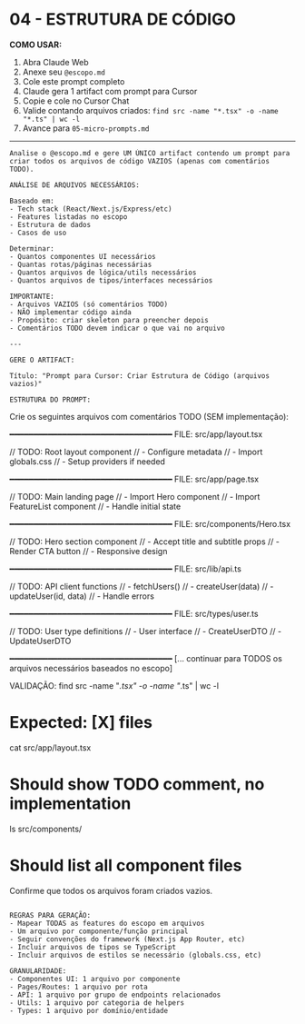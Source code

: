 # 04 - ESTRUTURA DE CÓDIGO

**COMO USAR:**
1. Abra Claude Web
2. Anexe seu `@escopo.md`
3. Cole este prompt completo
4. Claude gera 1 artifact com prompt para Cursor
5. Copie e cole no Cursor Chat
6. Valide contando arquivos criados: `find src -name "*.tsx" -o -name "*.ts" | wc -l`
7. Avance para `05-micro-prompts.md`

---

```
Analise o @escopo.md e gere UM ÚNICO artifact contendo um prompt para criar todos os arquivos de código VAZIOS (apenas com comentários TODO).

ANÁLISE DE ARQUIVOS NECESSÁRIOS:

Baseado em:
- Tech stack (React/Next.js/Express/etc)
- Features listadas no escopo
- Estrutura de dados
- Casos de uso

Determinar:
- Quantos componentes UI necessários
- Quantas rotas/páginas necessárias
- Quantos arquivos de lógica/utils necessários
- Quantos arquivos de tipos/interfaces necessários

IMPORTANTE:
- Arquivos VAZIOS (só comentários TODO)
- NÃO implementar código ainda
- Propósito: criar skeleton para preencher depois
- Comentários TODO devem indicar o que vai no arquivo

---

GERE O ARTIFACT:

Título: "Prompt para Cursor: Criar Estrutura de Código (arquivos vazios)"

ESTRUTURA DO PROMPT:

```
Crie os seguintes arquivos com comentários TODO (SEM implementação):

━━━━━━━━━━━━━━━━━━━━━━━━━━━━━━━━━━
FILE: src/app/layout.tsx

// TODO: Root layout component
// - Configure metadata
// - Import globals.css
// - Setup providers if needed

━━━━━━━━━━━━━━━━━━━━━━━━━━━━━━━━━━
FILE: src/app/page.tsx

// TODO: Main landing page
// - Import Hero component
// - Import FeatureList component
// - Handle initial state

━━━━━━━━━━━━━━━━━━━━━━━━━━━━━━━━━━
FILE: src/components/Hero.tsx

// TODO: Hero section component
// - Accept title and subtitle props
// - Render CTA button
// - Responsive design

━━━━━━━━━━━━━━━━━━━━━━━━━━━━━━━━━━
FILE: src/lib/api.ts

// TODO: API client functions
// - fetchUsers()
// - createUser(data)
// - updateUser(id, data)
// - Handle errors

━━━━━━━━━━━━━━━━━━━━━━━━━━━━━━━━━━
FILE: src/types/user.ts

// TODO: User type definitions
// - User interface
// - CreateUserDTO
// - UpdateUserDTO

━━━━━━━━━━━━━━━━━━━━━━━━━━━━━━━━━━
[... continuar para TODOS os arquivos necessários baseados no escopo]

VALIDAÇÃO:
find src -name "*.tsx" -o -name "*.ts" | wc -l
# Expected: [X] files

cat src/app/layout.tsx
# Should show TODO comment, no implementation

ls src/components/
# Should list all component files

Confirme que todos os arquivos foram criados vazios.
```

REGRAS PARA GERAÇÃO:
- Mapear TODAS as features do escopo em arquivos
- Um arquivo por componente/função principal
- Seguir convenções do framework (Next.js App Router, etc)
- Incluir arquivos de tipos se TypeScript
- Incluir arquivos de estilos se necessário (globals.css, etc)

GRANULARIDADE:
- Componentes UI: 1 arquivo por componente
- Pages/Routes: 1 arquivo por rota
- API: 1 arquivo por grupo de endpoints relacionados
- Utils: 1 arquivo por categoria de helpers
- Types: 1 arquivo por domínio/entidade
```
